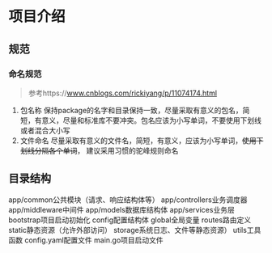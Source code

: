 # 项目介绍

## 规范
### 命名规范
> 参考https://www.cnblogs.com/rickiyang/p/11074174.html
1. 包名称
保持package的名字和目录保持一致，尽量采取有意义的包名，简短，有意义，尽量和标准库不要冲突。包名应该为小写单词，不要使用下划线或者混合大小写
2. 文件命名
尽量采取有意义的文件名，简短，有意义，应该为小写单词，~~使用下划线分隔各个单词~~，
建议采用习惯的驼峰规则命名

## 目录结构
app/common公共模块（请求、响应结构体等）
app/controllers业务调度器
app/middleware中间件
app/models数据库结构体
app/services业务层
bootstrap项目启动初始化
config配置结构体
global全局变量
routes路由定义
static静态资源（允许外部访问）
storage系统日志、文件等静态资源）
utils工具函数
config.yaml配置文件
main.go项目启动文件

